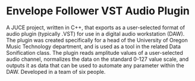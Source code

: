 # Envelope Follower VST Audio Plugin
A JUCE project, written in C++, that exports as a user-selected format of audio plugin (typically .VST) for use in a digital audio workstation (DAW). The plugin was created specifically for a head of the University of Oregon Music Technology department, and is used as a tool in the related Data Sonification class. The plugin reads amplitude values of a user-selected audio channel, normalizes the data on the standard 0-127 value scale, and outputs it as data that can be used to automate any parameter within the DAW. Developed in a team of six people.
